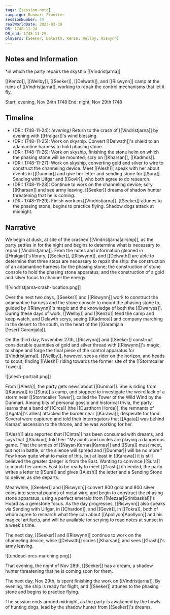 ```yaml
---
tags: [session-note]
campaign: Dunmari Frontier
sessionNumber: 74
realWorldDate: 2023-03-30
DR: 1748-11-24
DR_end: 1748-11-29
players: [Seeker, Delwath, Kenzo, Wellby, Riswynn]
---
```

## Notes and Information

*in which the party repairs the skyship [[Vindristjarna]]

[[Kenzo]], [[Wellby]], [[Seeker]], [[Delwath]], and [[Riswynn]] camp at the ruins of [[Vindristjarna]], working to repair the control mechanisms that let it fly. 

Start: evening, Nov 24th 1748
End: night, Nov 29th 1748

## Timeline

- (DR:: 1748-11-24): *(evening)* Return to the crash of [[Vindristjarna]] by evening with [[Hralgar]]'s wind blessing.
- (DR:: 1748-11-25): Work on skyship. Convert [[Delwath]]'s shield to an adamantine harness to hold phasing stone.
- (DR:: 1748-11-26): Work on skyship, finishing the stone helm on which the phasing stone will be mounted; scry on [[Kharsan]], [[Kadmos]].
- (DR:: 1748-11-27):  Work on skyship, converting gold and silver to wire to construct the channeling device. Meet [[Alesh]]; speak with her about events in [[Dunmar]] and give her letter and sending stone for [[Sura]]. Sending with Ulfgar and [[Govir]], who both agree to do research.
- (DR:: 1748-11-28): Continue to work on the channeling device; scry [[Kharsan]] and see army leaving. [[Seeker]] dreams of shadow hunter threatening that he is coming.
- (DR:: 1748-11-29): Finish work on [[Vindristjarna]]. [[Seeker]] attunes to the phasing stone, begins to practice flying. Shadow dogs attack at midnight.

## Narrative

We begin at dusk, at site of the crashed [[Vindristjarna|airship]], as the party settles in for the night and begins to determine what is necessary to repair [[Vindristjarna]]. From the notes and information gleaned in [[Hralgar]]'s library, [[Seeker]], [[Riswynn]], and [[Delwath]] are able to determine that three steps are necessary to repair the ship: the construction of an adamantine harness for the phasing stone; the construction of stone console to hold the phasing stone apparatus; and the construction of a gold and silver focus to channel the energy. 

![[vindristjarna-crash-location.png]]

Over the next two days, [[Seeker]] and [[Riswynn]] work to construct the adamantine harness and the stone console to mount the phasing stone to, guided by [[Riswynn]]'s magic and the knowledge of both the [[Dwarves]]. During these days of work, [[Wellby]] and [[Kenzo]] tend the camp and keep watch, and Delawth scrys, seeing [[Kadmos]] and company marching in the desert to the south, in the heart of the [[Garamjala Desert|Garamjala]]. 

On the third day, November 27th, [[Riswynn]] and [[Seeker]] construct considerable quantities of gold and silver thread with [[Riswynn]]'s magic, to shape and forge the final piece of the control apparatus for [[Vindristjarna]]. [[Wellby]], however, sees a rider on the horizon, and heads to scout, finding [[Alesh]] riding towards the former site of the [[Stormcaller Tower]].

![[alesh-portrait.png]]

From [[Alesh]], the party gets news about [[Dunmar]]. She is riding from [[Karawa]] to [[Sura]]'s camp, and stopped to investigate the weird lack of a storm near [[Stormcaller Tower]], called the Tower of the Wild Wind by the Dunmari. Among bits of personal gossip and historical trivia, the party learns that a band of [[Orcs]] (the [[Dustthorn Horde]], the remnants of [[Agata]]'s allies) attacked the border near [[Karawa]], desperate for food. Several were captured and told their interrogators that [[Agata]] was behind Karnas' ascension to the throne, and he was working for her. 

[[Alesh]] also reported that [[Cintra]] has been consumed with dreams, and says that [[Shakun]] told her: "My aunts and uncles are playing a dangerous game. That the armies of [[Nayan Karnas|Karnas]] and [[Sura]] must meet, but not in battle, or the silence will spread and [[Dunmar]] will be no more." Few know quite what to make of this, but at least in [[Karawa]] it is still believed the greater danger is from the East. Wanting to convince [[Sura]] to march her armies East to be ready to meet [[Grash]] if needed, the party writes a letter to [[Sura]] and gives [[Alesh]] the letter and a Sending Stone to deliver, as she departs. 

Meanwhile, [[Seeker]] and [[Riswynn]] convert 800 gold and 800 silver coins into several pounds of metal wire, and begin to construct the phasing stone apparatus, using a perfect emerald from [[Mezzar|Grimbaskal]]'s Hoard as a gemstone focus. As the day progresses, [[Riswynn]] also speaks via Sending with Ulfgar, in [[Chardon]], and [[Govir]], in [[Tokra]], both of whom agree to research what they can about [[Apollyon|Apollyon]] and his magical artifacts, and will be available for scrying to read notes at sunset in a week's time. 

The next day, [[Seeker]] and [[Riswynn]] continue to work on the channeling device, while [[Delwath]] scries [[Kharsan]] and sees [[Grash]]'s army leaving. 

![[undead-orcs-marching.png]]

That evening, the night of Nov 28th, [[Seeker]] has a dream, a shadow hunter threatening that he is coming soon for them. 

The next day, Nov 29th, is spent finishing the work on [[Vindristjarna]]. By evening, the ship is ready for flight, and [[Seeker]] attunes to the phasing stone and begins to practice flying. 

The session ends around midnight, as the party is awakened by the howls of hunting dogs, lead by the shadow hunter from [[Seeker]]'s dreams. 